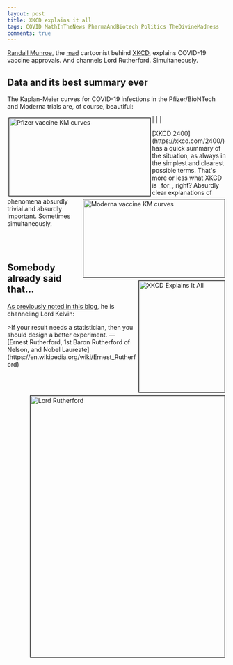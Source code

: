 ```yaml
---
layout: post
title: XKCD explains it all
tags: COVID MathInTheNews PharmaAndBiotech Politics TheDivineMadness
comments: true
---
```


[Randall Munroe](https://en.wikipedia.org/wiki/Randall_Munroe), the 
[mad](https://www.someweekendreading.blog/tags/#TheDivineMadness) cartoonist behind 
[XKCD](https://xkcd.com/), explains COVID-19 vaccine approvals.  And channels Lord Rutherford.
Simultaneously.  

## Data and its best summary ever  

The Kaplan-Meier curves for COVID-19 infections in the Pfizer/BioNTech and Moderna trials
are, of course, beautiful:  

| <img src="{{ site.baseurl }}/images/2020-12-08-beautiful-vaccines-case-rates.jpg" width="325" height="179" alt="Pfizer vaccine KM curves" title="Pfizer vaccine KM curves" style="float: left; margin: 3px 3px 3px 3px; border: 1px solid #000000;"/> | <img src="{{ site.baseurl }}/images/2020-12-15-beautiful-vaccines-2-survival-plot.jpg" width="325" height="179" alt="Moderna vaccine KM curves" title="Moderna vaccine KM curves" style="float: right; margin: 3px 3px 3px 3px; border: 1px solid #000000;"/> |  

<img src="{{ site.baseurl }}/images/2020-12-18-XKCD-explains-it-all.png" width="197" height="256" alt="XKCD Explains It All" title="XKCD Explains It All" style="float: right; margin: 3px 3px 3px 3px; border: 1px solid #000000;"/>
[XKCD 2400](https://xkcd.com/2400/) has a quick summary of the situation, as always in
the simplest and clearest possible terms.  That's more or less what XKCD is _for_, right?
Absurdly clear explanations of phenomena absurdly trivial and absurdly important.
Sometimes simultaneously.  

<!-- How to force a break here, separating at the bottom of the picture? -->
<br/>
<br/>
<br/>
<br/>

## Somebody already said that&hellip;

[As previously noted in this blog](https://www.someweekendreading.blog/Lord-Kelvin-on-quantitative-knowledge/), he is channeling Lord Kelvin:  

<img src="https://upload.wikimedia.org/wikipedia/commons/thumb/6/6e/Ernest_Rutherford_LOC.jpg/447px-Ernest_Rutherford_LOC.jpg" width="447" height="600" alt="Lord Rutherford" title="Lord Rutherford" style="float: right; margin: 3px 3px 3px 3px; border: 1px solid #000000;">
>If your result needs a statistician, then you should design a better experiment. &mdash; [Ernest Rutherford, 1st Baron Rutherford of Nelson, and Nobel Laureate](https://en.wikipedia.org/wiki/Ernest_Rutherford)  
